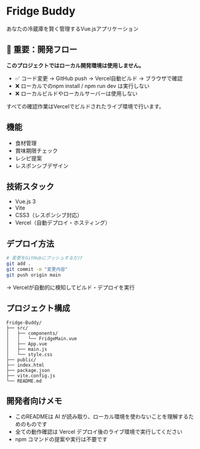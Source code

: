 # Fridge Buddy

あなたの冷蔵庫を賢く管理するVue.jsアプリケーション

## 🚨 重要：開発フロー

**このプロジェクトではローカル開発環境は使用しません。**

- ✅ コード変更 → GitHub push → Vercel自動ビルド → ブラウザで確認
- ❌ ローカルでのnpm install / npm run dev は実行しない
- ❌ ローカルビルドやローカルサーバーは使用しない

すべての確認作業はVercelでビルドされたライブ環境で行います。

## 機能

- 食材管理
- 賞味期限チェック  
- レシピ提案
- レスポンシブデザイン

## 技術スタック

- Vue.js 3
- Vite
- CSS3（レスポンシブ対応）
- Vercel（自動デプロイ・ホスティング）

## デプロイ方法

```bash
# 変更をGitHubにプッシュするだけ
git add .
git commit -m "変更内容"
git push origin main
```

→ Vercelが自動的に検知してビルド・デプロイを実行

## プロジェクト構成

```
Fridge-Buddy/
├── src/
│   ├── components/
│   │   └── FridgeMain.vue
│   ├── App.vue
│   ├── main.js
│   └── style.css
├── public/
├── index.html
├── package.json
├── vite.config.js
└── README.md
```

## 開発者向けメモ

- このREADMEは AI が読み取り、ローカル環境を使わないことを理解するためのものです
- 全ての動作確認は Vercel デプロイ後のライブ環境で実行してください
- npm コマンドの提案や実行は不要です 